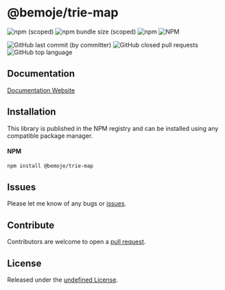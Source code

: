 # @bemoje/trie-map



![npm (scoped)](https://img.shields.io/npm/v/%40bemoje/trie-map)
![npm bundle size (scoped)](https://img.shields.io/bundlephobia/minzip/%40bemoje/trie-map)
![npm](https://img.shields.io/npm/dt/%40bemoje/trie-map)
![NPM](https://img.shields.io/npm/l/%40bemoje%2Ftrie-map)

![GitHub last commit (by committer)](https://img.shields.io/github/last-commit/bemoje/tsmono)
![GitHub closed pull requests](https://img.shields.io/github/issues-pr-closed/bemoje/tsmono)
![GitHub top language](https://img.shields.io/github/languages/top/bemoje/tsmono)


## Documentation
[Documentation Website](https://bemoje.github.io/tsmono/modules/trie-map.html)

## Installation
This library is published in the NPM registry and can be installed using any compatible package manager.

#### NPM
```sh
npm install @bemoje/trie-map
```


## Issues
Please let me know of any bugs or [issues](https://github.com/bemoje/tsmono/issues).

## Contribute
Contributors are welcome to open a [pull request](https://github.com/bemoje/tsmono/pulls).

## License
Released under the [undefined License](./LICENSE).